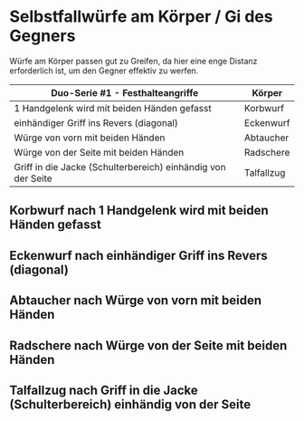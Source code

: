# Selbstfallwürfe am Körper / Gi des Gegners

Würfe am Körper passen gut zu Greifen, da hier eine enge Distanz erforderlich ist, um den Gegner effektiv zu werfen.

| Duo-Serie #1 - Festhalteangriffe                             | Körper       |
|--------------------------------------------------------------|--------------|
| 1 Handgelenk wird mit beiden Händen gefasst                  | Korbwurf     |
| einhändiger Griff ins Revers (diagonal)                      | Eckenwurf    |
| Würge von vorn mit beiden Händen                             | Abtaucher    |
| Würge von der Seite mit beiden Händen                        | Radschere    |
| Griff in die Jacke (Schulterbereich) einhändig von der Seite | Talfallzug   |

## Korbwurf nach 1 Handgelenk wird mit beiden Händen gefasst
## Eckenwurf nach einhändiger Griff ins Revers (diagonal)
## Abtaucher nach Würge von vorn mit beiden Händen
## Radschere nach Würge von der Seite mit beiden Händen
## Talfallzug nach Griff in die Jacke (Schulterbereich) einhändig von der Seite


